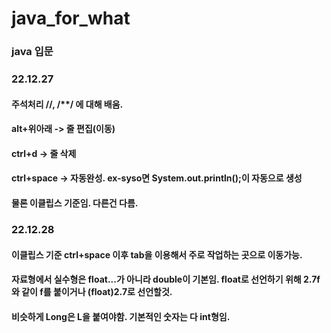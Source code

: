 
# java_for_what
### java 입문
### 22.12.27
#### 주석처리 //, /**/ 에 대해 배움.
#### alt+위아래 -> 줄 편집(이동)
#### ctrl+d -> 줄 삭제
#### ctrl+space -> 자동완성. ex-syso면 System.out.println();이 자동으로 생성
#### 물론 이클립스 기준임. 다른건 다름.

### 22.12.28
#### 이클립스 기준 ctrl+space 이후 tab을 이용해서 주로 작업하는 곳으로 이동가능.
#### 자료형에서 실수형은 float...가 아니라 double이 기본임. float로 선언하기 위해 2.7f와 같이 f를 붙이거나 (float)2.7로 선언할것.
#### 비슷하게 Long은 L을 붙여야함. 기본적인 숫자는 다 int형임.
